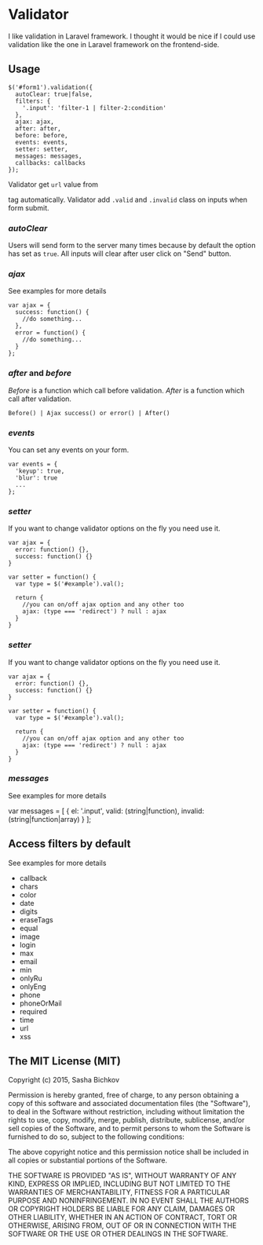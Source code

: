 # Validator
I like validation in Laravel framework. I thought it would be nice if I could use validation like the 
one in Laravel framework on the frontend-side.

## Usage
    $('#form1').validation({
      autoClear: true|false,
      filters: {
        '.input': 'filter-1 | filter-2:condition' 
      },
      ajax: ajax,
      after: after,
      before: before,
      events: events,
      setter: setter,
      messages: messages,
      callbacks: callbacks
    });

Validator get `url` value from <form> tag automatically.
Validator add `.valid` and `.invalid` class on inputs when form submit.

### _autoClear_ ###
Users will send form to the server many times because by default the option has set as `true`.
All inputs will clear after user click on "Send" button.

### _ajax_ ###
See examples for more details

    var ajax = {
      success: function() {
        //do something...
      },
      error = function() {
        //do something...
      }
    };

### _after_ and _before_ ###
_Before_ is a function which call before validation.
_After_ is a function which call after validation.

    Before() | Ajax success() or error() | After()

### _events_ ###
You can set any events on your form.
  
    var events = {
      'keyup': true,
      'blur': true
      ...
    };

### _setter_ ###
If you want to change validator options on the fly you need use it.

    var ajax = {
      error: function() {}, 
      success: function() {}
    }

    var setter = function() {
      var type = $('#example').val();

      return {
        //you can on/off ajax option and any other too
        ajax: (type === 'redirect') ? null : ajax
      }
    }


### _setter_ ###
If you want to change validator options on the fly you need use it.

    var ajax = {
      error: function() {}, 
      success: function() {}
    }

    var setter = function() {
      var type = $('#example').val();

      return {
        //you can on/off ajax option and any other too
        ajax: (type === 'redirect') ? null : ajax
      }
    }


### _messages_ ###
See examples for more details

  var messages = [
    {
      el: '.input',
      valid: (string|function),
      invalid: (string|function|array)
    }
  ];

## Access filters by default
See examples for more details

* callback
* chars
* color
* date
* digits
* eraseTags
* equal
* image
* login
* max
* email
* min
* onlyRu
* onlyEng
* phone
* phoneOrMail
* required
* time
* url
* xss

## The MIT License (MIT)
Copyright (c) 2015, Sasha Bichkov

Permission is hereby granted, free of charge, to any person obtaining a copy of this software and associated documentation files (the "Software"), to deal in the Software without restriction, including without limitation the rights to use, copy, modify, merge, publish, distribute, sublicense, and/or sell copies of the Software, and to permit persons to whom the Software is furnished to do so, subject to the following conditions:

The above copyright notice and this permission notice shall be included in all copies or substantial portions of the Software.

THE SOFTWARE IS PROVIDED "AS IS", WITHOUT WARRANTY OF ANY KIND, EXPRESS OR IMPLIED, INCLUDING BUT NOT LIMITED TO THE WARRANTIES OF MERCHANTABILITY, FITNESS FOR A PARTICULAR PURPOSE AND NONINFRINGEMENT. IN NO EVENT SHALL THE AUTHORS OR COPYRIGHT HOLDERS BE LIABLE FOR ANY CLAIM, DAMAGES OR OTHER LIABILITY, WHETHER IN AN ACTION OF CONTRACT, TORT OR OTHERWISE, ARISING FROM, OUT OF OR IN CONNECTION WITH THE SOFTWARE OR THE USE OR OTHER DEALINGS IN THE SOFTWARE.
